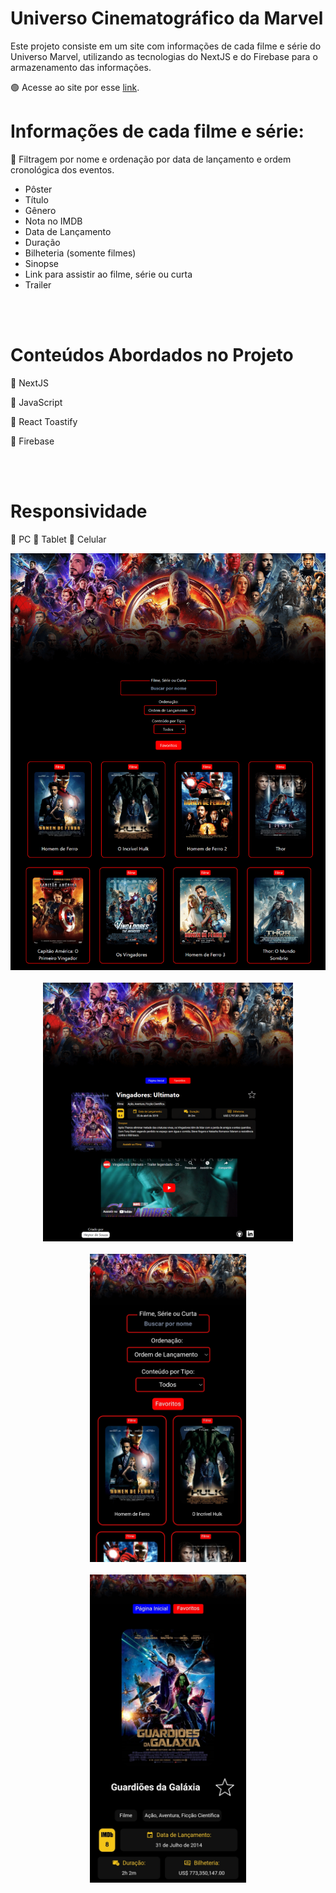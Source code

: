 # Universo Cinematográfico da Marvel

Este projeto consiste em um site com informações de cada filme e série do Universo Marvel, utilizando as tecnologias do NextJS e do Firebase para o armazenamento das informações.

🟢 Acesse ao site por esse <a href="https://universomarvelstudios.vercel.app">link</a>.

# Informações de cada filme e série:

📍 Filtragem por nome e ordenação por data de lançamento e ordem cronológica dos eventos.

- Pôster
- Título
- Gênero
- Nota no IMDB
- Data de Lançamento
- Duração
- Bilheteria (somente filmes)
- Sinopse
- Link para assistir ao filme, série ou curta
- Trailer
  
<br></br>
# Conteúdos Abordados no Projeto

<p>📍 NextJS
<p>📍 JavaScript
<p>📍 React Toastify
<p>📍 Firebase
  
<br></br>

# Responsividade

📍 PC
📍 Tablet
📍 Celular
<br>

<div align="center">
<img src="https://raw.githubusercontent.com/Heytordesouza/MarvelUniverse/projeto-finalizado/public/printpchome.png" width="900px" />
</div>
<br>
<div align="center">
<img src="https://raw.githubusercontent.com/Heytordesouza/MarvelUniverse/projeto-finalizado/public/printpcfilme.png" width="400px" />
</div>
<br>
<div align="center">
<img src="https://raw.githubusercontent.com/Heytordesouza/MarvelUniverse/projeto-finalizado/public/printcelularhome.jpg" width="250px" />
</div>
<br>
<div align="center">
<img src="https://raw.githubusercontent.com/Heytordesouza/MarvelUniverse/projeto-finalizado/public/printcelularfilme.jpg?token=GHSAT0AAAAAACCEQFK2F4RJ33R2QCL75DKWZJUEAIA" width="250px" />
</div>
